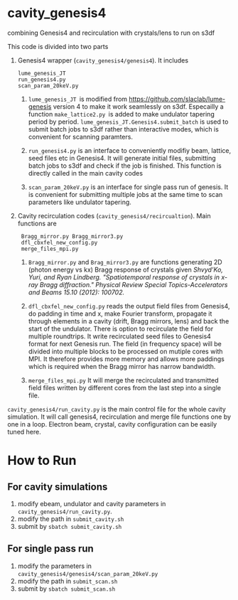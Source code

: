 # cavity_genesis4

combining Genesis4 and recirculation with crystals/lens to run on s3df


This code is divided into two parts
1.  Genesis4 wrapper (`cavity_genesis4/genesis4`). It includes

        lume_genesis_JT
        run_genesis4.py
        scan_param_20keV.py
    1. `lume_genesis_JT `is modified from https://github.com/slaclab/lume-genesis version 4 to make it work seamlessly on s3df.
Especailly a function `make_lattice2.py `is added to make undulator tapering period by period. `lume_genesis_JT.Genesis4.submit_batch` is used to submit batch jobs to s3df rather than interactive modes, which is convenient for scanning paramters.

    2. `run_genesis4.py` is an interface to conveniently modifiy beam, lattice, seed files etc in Genesis4. It will generate initial files, submitting batch jobs to s3df and check if the job is finished. This function is directly called in the main cavity codes
 
    3. `scan_param_20keV.py` is an interface for single pass run of genesis. It is convenient for submitting multiple jobs at the same time to scan parameters like undulator tapering.


2. Cavity recirculation codes (`cavity_genesis4/recircualtion`). Main functions are

        Bragg_mirror.py Bragg_mirror3.py
        dfl_cbxfel_new_config.py
        merge_files_mpi.py
   1.  `Bragg_mirror.py` and `Brag_mirror3.py` are functions generating 2D (photon energy vs kx) Bragg response of crystals given *Shvyd’Ko, Yuri, and Ryan Lindberg. "Spatiotemporal response of crystals in x-ray Bragg diffraction." Physical Review Special Topics-Accelerators and Beams 15.10 (2012): 100702.*

   2. `dfl_cbxfel_new_config.py` reads the output field files from Genesis4, do padding in time and x, make Fourier transform, propagate it through elements in a cavity (drift, Bragg mirrors, lens) and back the start of the undulator. There is option to recirculate the field for multiple roundtrips. It write recirculated seed files to Genesis4 format for next Genesis run. 
The field (in frequency space) will be divided into multiple blocks to be processed on mutiple cores with MPI.  It therefore provides more memory and  allows more paddings which is required when the Bragg mirror has narrow bandwidth.

   3. `merge_files_mpi.py` It will merge the recirculated and transmitted field files written by different cores from the last step into a single file.


`cavity_genesis4/run_cavity.py` is the main control file for the whole cavity simulation. It will call genesis4, recirculation and merge file functions one by one in a loop. Electron beam, crystal, cavity configuration can be easily tuned here.


# How to Run

## For cavity simulations
1. modify ebeam, undulator and cavity parameters in `cavity_genesis4/run_cavity.py`. 
2. modify the path in `submit_cavity.sh`
3. submit by `sbatch submit_cavity.sh`

## For single pass run
1. modify the parameters in `cavity_genesis4/genesis4/scan_param_20keV.py`
2. modify the path in `submit_scan.sh`
3. submit by `sbatch submit_scan.sh`